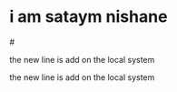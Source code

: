 # i am sataym nishane
#<p> the new line is add on the local system</p>
<p> the new line is add on the local system</p>
